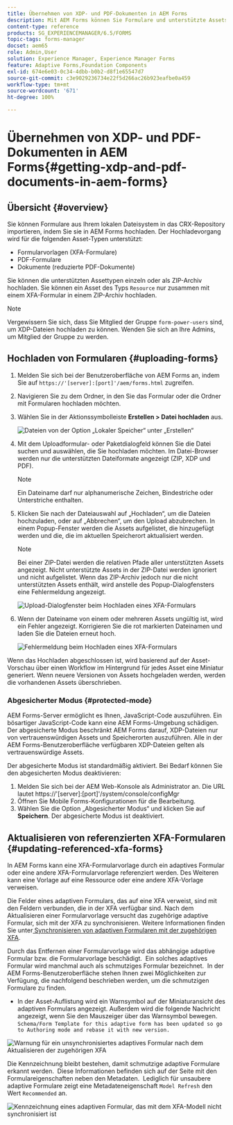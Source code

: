 ```yaml
---
title: Übernehmen von XDP- und PDF-Dokumenten in AEM Forms
description: Mit AEM Forms können Sie Formulare und unterstützte Assets hochladen, um sie mit adaptiven Formularen zu verwenden. Sie können Formulare und zugehörige Ressourcen im Stapel als ZIP-Datei hochladen.
content-type: reference
products: SG_EXPERIENCEMANAGER/6.5/FORMS
topic-tags: forms-manager
docset: aem65
role: Admin,User
solution: Experience Manager, Experience Manager Forms
feature: Adaptive Forms,Foundation Components
exl-id: 674e6e03-0c34-4dbb-b0b2-d8f1e65547d7
source-git-commit: c3e9029236734e22f5d266ac26b923eafbe0a459
workflow-type: tm+mt
source-wordcount: '671'
ht-degree: 100%

---
```


# Übernehmen von XDP- und PDF-Dokumenten in AEM Forms{#getting-xdp-and-pdf-documents-in-aem-forms}

## Übersicht {#overview}

Sie können Formulare aus Ihrem lokalen Dateisystem in das CRX-Repository importieren, indem Sie sie in AEM Forms hochladen. Der Hochladevorgang wird für die folgenden Asset-Typen unterstützt:

* Formularvorlagen (XFA-Formulare)
* PDF-Formulare
* Dokumente (reduzierte PDF-Dokumente)

Sie können die unterstützten Assettypen einzeln oder als ZIP-Archiv hochladen. Sie können ein Asset des Typs `Resource` nur zusammen mit einem XFA-Formular in einem ZIP-Archiv hochladen.

>[!NOTE]
>
>Vergewissern Sie sich, dass Sie Mitglied der Gruppe `form-power-users` sind, um XDP-Dateien hochladen zu können. Wenden Sie sich an Ihre Admins, um Mitglied der Gruppe zu werden.

## Hochladen von Formularen {#uploading-forms}

1. Melden Sie sich bei der Benutzeroberfläche von AEM Forms an, indem Sie auf `https://'[server]:[port]'/aem/forms.html` zugreifen.
1. Navigieren Sie zu dem Ordner, in den Sie das Formular oder die Ordner mit Formularen hochladen möchten.
1. Wählen Sie in der Aktionssymbolleiste **Erstellen > Datei hochladen** aus.

   ![Dateien von der Option „Lokaler Speicher“ unter „Erstellen“](assets/step.png)

1. Mit dem Uploadformular- oder Paketdialogfeld können Sie die Datei suchen und auswählen, die Sie hochladen möchten. Im Datei-Browser werden nur die unterstützten Dateiformate angezeigt (ZIP, XDP und PDF).

   >[!NOTE]
   >
   >Ein Dateiname darf nur alphanumerische Zeichen, Bindestriche oder Unterstriche enthalten.

1. Klicken Sie nach der Dateiauswahl auf „Hochladen“, um die Dateien hochzuladen, oder auf „Abbrechen“, um den Upload abzubrechen. In einem Popup-Fenster werden die Assets aufgelistet, die hinzugefügt werden und die, die im aktuellen Speicherort aktualisiert werden.

   >[!NOTE]
   >
   >Bei einer ZIP-Datei werden die relativen Pfade aller unterstützten Assets angezeigt. Nicht unterstützte Assets in der ZIP-Datei werden ignoriert und nicht aufgelistet. Wenn das ZIP-Archiv jedoch nur die nicht unterstützten Assets enthält, wird anstelle des Popup-Dialogfensters eine Fehlermeldung angezeigt.

   ![Upload-Dialogfenster beim Hochladen eines XFA-Formulars](assets/upload-scr.png)

1. Wenn der Dateiname von einem oder mehreren Assets ungültig ist, wird ein Fehler angezeigt. Korrigieren Sie die rot markierten Dateinamen und laden Sie die Dateien erneut hoch.

   ![Fehlermeldung beim Hochladen eines XFA-Formulars](assets/upload-scr-err.png)

Wenn das Hochladen abgeschlossen ist, wird basierend auf der Asset-Vorschau über einen Workflow im Hintergrund für jedes Asset eine Miniatur generiert. Wenn neuere Versionen von Assets hochgeladen werden, werden die vorhandenen Assets überschrieben.

### Abgesicherter Modus {#protected-mode}

AEM Forms-Server ermöglicht es Ihnen, JavaScript-Code auszuführen. Ein bösartiger JavaScript-Code kann eine AEM Forms-Umgebung schädigen. Der abgesicherte Modus beschränkt AEM Forms darauf, XDP-Dateien nur von vertrauenswürdigen Assets und Speicherorten auszuführen. Alle in der AEM Forms-Benutzeroberfläche verfügbaren XDP-Dateien gelten als vertrauenswürdige Assets.

Der abgesicherte Modus ist standardmäßig aktiviert. Bei Bedarf können Sie den abgesicherten Modus deaktivieren:

1. Melden Sie sich bei der AEM Web-Konsole als Administrator an. Die URL lautet https://&#39;[server]:[port]&#39;/system/console/configMgr
1. Öffnen Sie Mobile Forms-Konfigurationen für die Bearbeitung.
1. Wählen Sie die Option „Abgesicherter Modus“ und klicken Sie auf **Speichern**. Der abgesicherte Modus ist deaktiviert.

## Aktualisieren von referenzierten XFA-Formularen {#updating-referenced-xfa-forms}

In AEM Forms kann eine XFA-Formularvorlage durch ein adaptives Formular oder eine andere XFA-Formularvorlage referenziert werden. Des Weiteren kann eine Vorlage auf eine Ressource oder eine andere XFA-Vorlage verweisen.

Die Felder eines adaptiven Formulars, das auf eine XFA verweist, sind mit den Feldern verbunden, die in der XFA verfügbar sind. Nach dem Aktualisieren einer Formularvorlage versucht das zugehörige adaptive Formular, sich mit der XFA zu synchronisieren. Weitere Informationen finden Sie unter[ Synchronisieren von adaptiven Formularen mit der zugehörigen XFA](../../forms/using/synchronizing-adaptive-forms-xfa.md).

Durch das Entfernen einer Formularvorlage wird das abhängige adaptive Formular bzw. die Formularvorlage beschädigt.  Ein solches adaptives Formular wird manchmal auch als schmutziges Formular bezeichnet.  In der AEM Forms-Benutzeroberfläche stehen Ihnen zwei Möglichkeiten zur Verfügung, die nachfolgend beschrieben werden, um die schmutzigen Formulare zu finden.

* In der Asset-Auflistung wird ein Warnsymbol auf der Miniaturansicht des adaptiven Formulars angezeigt. Außerdem wird die folgende Nachricht angezeigt, wenn Sie den Mauszeiger über das Warnsymbol bewegen.\
  `Schema/Form Template for this adaptive form has been updated so go to Authoring mode and rebase it with new version.`

![Warnung für ein unsynchronisiertes adaptives Formular nach dem Aktualisieren der zugehörigen XFA](assets/dirtyaf.png)

Die Kennzeichnung bleibt bestehen, damit schmutzige adaptive Formulare erkannt werden.  Diese Informationen befinden sich auf der Seite mit den Formulareigenschaften neben den Metadaten.  Lediglich für unsaubere adaptive Formulare zeigt eine Metadateneigenschaft `Model Refresh` den Wert `Recommended` an.

![Kennzeichnung eines adaptiven Formular, das mit dem XFA-Modell nicht synchronisiert ist](assets/model-refresh.png)
